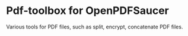 Pdf-toolbox for OpenPDFSaucer
=============================

Various tools for PDF files, such as split, encrypt, concatenate PDF files.
